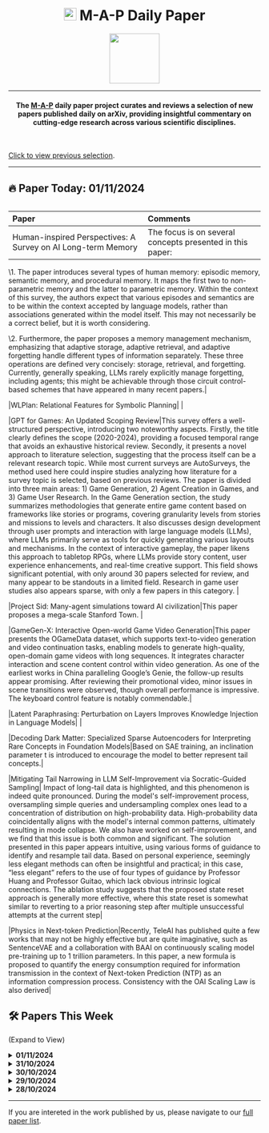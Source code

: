 <link rel="shortcut icon" type="image/x-icon" href="favicon.ico">
<h1 align="center"><img src="https://cdn-avatars.huggingface.co/v1/production/uploads/63839e9962badff4326cf360/k4Q7R4XLDMp_1VF4C6GEd.jpeg" width="25"> M-A-P Daily Paper</h1>
<p align="center">
<a href="https://github.com/DenverCoder1/readme-typing-svg"><img src="https://media.giphy.com/media/Rn26lWjqA0uUU/giphy.gif" width="100"></a>
</p>
<hr/>
<h4 align="center">The <a href=https://m-a-p.ai>M-A-P</a> daily paper project curates and reviews a selection of new papers published daily on arXiv, providing insightful commentary on cutting-edge research across various scientific disciplines.</h4>
<br>

[Click to view previous selection](https://m-a-p.ai/DailyPaper/archived_papers.html).

<hr/>

## 🔥 Paper Today: 01/11/2024

<table class="center">

| Paper | Comments |
|:-------------|:-------------|
| Human-inspired Perspectives: A Survey on AI Long-term Memory | The focus is on several concepts presented in this paper:

\1. The paper introduces several types of human memory: episodic memory, semantic memory, and procedural memory. It maps the first two to non-parametric memory and the latter to parametric memory. Within the context of this survey, the authors expect that various episodes and semantics are to be within the context accepted by language models, rather than associations generated within the model itself. This may not necessarily be a correct belief, but it is worth considering.

\2. Furthermore, the paper proposes a memory management mechanism, emphasizing that adaptive storage, adaptive retrieval, and adaptive forgetting handle different types of information separately. These three operations are defined very concisely: storage, retrieval, and forgetting. Currently, generally speaking, LLMs rarely explicitly manage forgetting, including agents; this might be achievable through those circuit control-based schemes that have appeared in many recent papers.|

|WLPlan: Relational Features for Symbolic Planning| |

|GPT for Games: An Updated Scoping Review|This survey offers a well-structured perspective, introducing two noteworthy aspects. Firstly, the title clearly defines the scope (2020-2024), providing a focused temporal range that avoids an exhaustive historical review. Secondly, it presents a novel approach to literature selection, suggesting that the process itself can be a relevant research topic. While most current surveys are AutoSurveys, the method used here could inspire studies analyzing how literature for a survey topic is selected, based on previous reviews. The paper is divided into three main areas: 1) Game Generation, 2) Agent Creation in Games, and 3) Game User Research. In the Game Generation section, the study summarizes methodologies that generate entire game content based on frameworks like stories or programs, covering granularity levels from stories and missions to levels and characters. It also discusses design development through user prompts and interaction with large language models (LLMs), where LLMs primarily serve as tools for quickly generating various layouts and mechanisms. In the context of interactive gameplay, the paper likens this approach to tabletop RPGs, where LLMs provide story content, user experience enhancements, and real-time creative support. This field shows significant potential, with only around 30 papers selected for review, and many appear to be standouts in a limited field. Research in game user studies also appears sparse, with only a few papers in this category. |

|Project Sid: Many-agent simulations toward AI civilization|This paper proposes a mega-scale Stanford Town. |

|GameGen-X: Interactive Open-world Game Video Generation|This paper presents the OGameData dataset, which supports text-to-video generation and video continuation tasks, enabling models to generate high-quality, open-domain game videos with long sequences. It integrates character interaction and scene content control within video generation. As one of the earliest works in China paralleling Google’s Genie, the follow-up results appear promising. After reviewing their promotional video, minor issues in scene transitions were observed, though overall performance is impressive. The keyboard control feature is notably commendable.|

|Latent Paraphrasing: Perturbation on Layers Improves Knowledge Injection in Language Models| |

|Decoding Dark Matter: Specialized Sparse Autoencoders for Interpreting Rare Concepts in Foundation Models|Based on SAE training, an inclination parameter t is introduced to encourage the model to better represent tail concepts.|

|Mitigating Tail Narrowing in LLM Self-Improvement via Socratic-Guided Sampling| Impact of long-tail data is highlighted, and this phenomenon is indeed quite pronounced. During the model's self-improvement process, oversampling simple queries and undersampling complex ones lead to a concentration of distribution on high-probability data. High-probability data coincidentally aligns with the model's internal common patterns, ultimately resulting in mode collapse. We also have worked on self-improvement, and we find that this issue is both common and significant. The solution presented in this paper appears intuitive, using various forms of guidance to identify and resample tail data. Based on personal experience, seemingly less elegant methods can often be insightful and practical; in this case, “less elegant” refers to the use of four types of guidance by Professor Huang and Professor Guitao, which lack obvious intrinsic logical connections. The ablation study suggests that the proposed state reset approach is generally more effective, where this state reset is somewhat similar to reverting to a prior reasoning step after multiple unsuccessful attempts at the current step|

|Physics in Next-token Prediction|Recently, TeleAI has published quite a few works that may not be highly effective but are quite imaginative, such as SentenceVAE and a collaboration with BAAI on continuously scaling model pre-training up to 1 trillion parameters. In this paper, a new formula is proposed to quantify the energy consumption required for information transmission in the context of Next-token Prediction (NTP) as an information compression process. Consistency with the OAI Scaling Law is also derived|



</table>


## 🛠️ Papers This Week 

(Expand to View)

<details>

<summary> <b>01/11/2024</b> </summary>

<table class="center">

| Paper | Comments |
|:-------------|:-------------|
| Reasons and Solutions for the Decline in Model Performance after Editing | TLDR: The method is not the focal point; rather, two interesting issues with model editing are identified: (1) There is a strong correlation between the explosive growth of the L1 norm in parameter layers during editing and the accuracy of the editing. When the L1 norm experiences explosive growth, model performance declines. (2) The diversity and sequence length of the editing targets have a significant impact on model performance. Higher perplexity in the editing target results in a more severe performance drop. If the L1 norm of the edited layer serves as a good indicator of catastrophic forgetting, this raises two valuable research questions: (1) Can the L1 norm be refined to focus on the features most affected by editing, potentially providing more insights? (2) The higher the perplexity of the editing target, the more severe the performance decline. In this paper’s case, perplexity is compared across several problem types, such as true/false questions, multiple-choice, and generation. This raises the question of whether, for certain problem types, the stability of model patterns may have a greater impact on performance than the robustness of memory for multiple specified facts, as editing may unintentionally disrupt certain higher-order pattern stability. |
| AndroidLab: Training and Systematic Benchmarking of Android Autonomous Agents | Highlights the shift from niche to mainstream in agent benchmarking. Presents a smartphone-side agent benchmark where Table 1 shows the 4o model outperforming Claude by a margin of three points, although interestingly, the highest logical operation rate is from Gemini-1.5-Pro, despite its underwhelming performance overall. This benchmark may be a starting point for integrating simulation-based agent benchmarks. |
| BitStack: Fine-Grained Size Control for Compressed Large Language Models in Variable Memory Environments | Proposes an intuitive method for compression without additional training, enabling dynamic size adjustment for large language models (LLMs) in variable memory settings. The approach continuously decomposes weight matrices, observing the residuals' impact with a calibration set, ranks them by importance, and dynamically loads/unloads parameters, which may prove useful in practical applications. |
| Representative Social Choice: From Learning Theory to AI Alignment | Although not specifically an alignment tool, this sociological model has potential applications in predictive analysis, providing flexibility in setting up population-based preferences across different agenda topics. Extending it to support composite population distributions could be valuable for simulating public opinion dynamics. |
| Nearest Neighbor Normalization Improves Multimodal Retrieval | Introduces a simple yet potentially effective incremental technique using the embeddings of the k-nearest neighbors to estimate retrieval bias, instead of relying on a global bias. This plug-and-play approach is straightforward to implement. |
| Constraint Back-translation Improves Complex Instruction Following of Large Language Models | Addresses the practical challenge of following complex composite instructions, highlighting back-translation as a potential solution. This topic lends itself well to academic exploration, as it may yield interesting insights without requiring extensive resources. Future work might consider leveraging CriticGPT-like data to further enhance this approach. |
| Length-Induced Embedding Collapse in Transformer-based Models | This paper identifies an issue where, as sequence length increases, the self-attention mechanism essentially functions as a low-pass filter, causing embeddings to retain only their low-frequency components. This observation is consistent with recent findings, such as those in Xiaomi's paper "HoPE: A Novel Positional Encoding Without Long-Term Decay for Enhanced Context Awareness and Extrapolation." It suggests that adjustments targeting this low-frequency dominance could be made through relatively cost-effective methods. |
| Commonsense Knowledge Editing Based on Free-Text in LLMs | Builds on prior knowledge editing research, noting that commonsense knowledge resides in both MLP and attention layers. Unlike structured triples, commonsense knowledge here reflects simple causal reasoning, such as "feeling thirsty, so drink water," suggesting further exploration of which layers contain specific types of commonsense knowledge. |
| What Happened in LLMs Layers when Trained for Fast vs. Slow Thinking: A Gradient Perspective | This paper offers insightful analysis on differences in model behavior under fast versus slow thinking training modes. Through gradient analysis using the nuclear norm of singular value decomposition (SVD) to represent the characteristics of the gradient matrix, it observes that without Chain of Thought (CoT) or with simplified CoT, gradients in shallow layers are larger and show notable differences between layers. In contrast, when detailed CoT is applied in slow thinking mode, gradients become more consistent across layers. A key takeaway is that under the slow thinking mode, gradients can differentiate correct responses from irrelevant ones, with instruction-tuned models aligning more closely with the behavior of the original pretrained model. This analysis suggests that appropriate step-wise division may indeed enhance the robustness of LLM-based agents. |
| Unpacking Failure Modes of Generative Policies: Runtime Monitoring of Consistency and Progress | The approach and concept are intuitive. The proposed STAC essentially analyzes the statistical distance between time steps induced by a policy's action distribution within a simulated environment. Excessive deviations in this distance indicate potential failure. This idea is somewhat analogous to world modeling, albeit a simplified one based on post-action world simulations, and represents a valuable direction. |
| VL-Cache: Sparsity and Modality-Aware KV Cache Compression for Vision-Language Model Inference Acceleration | Using KV-Cache compression for video understanding models seems a reasonable approach. However, the implementation appears loosely related to multimodal processing. It introduces a post-visual attention mechanism to calculate cross-layer sparsity and within-layer token importance, dynamically adjusting the window size to select significant visual and language tokens, thus enhancing cache hit rates. For long video comprehension, one could consider compressing multiple frames within a slot under the same perspective or creating hierarchical structures. Representing continuous frames as sequential depictions of changes in the first frame could be an alternative for video representation. |
| MoLE: Enhancing Human-centric Text-to-image Diffusion via Mixture of Low-rank Experts | The authors conducted thorough data collection and modeling of human faces and hands, gathering a dataset of over one million high-quality portrait images in various scenes. |
| All or None: Identifiable Linear Properties of Next-token Predictors in Language Modeling | The paper is heavy on formulas without experiments; a detailed review is needed. The claims are quite strong. Prior models assumed diversity in representation and equal dimensions, allowing linearly invertible transformations for distributionally equivalent models. Here, distributional equivalence is based on high-dimensional vectors corresponding to semantic and syntactic patterns. Loosening prior conditions, the paper introduces additional linear properties that may not be intuitively interpretable, showing that equivalency can hold without satisfying both previous requirements. This warrants further analysis. |
| Learning to Achieve Goals with Belief State Transformers | This seems to be a variant of FIM tailored for long-text generation, differing from standard FIM loss. It incorporates a forward encoder and a backward encoder to encode prefixes and suffixes, respectively, with heads predicting the next word after the prefix and the preceding word before the suffix. The training objective combines both forward and backward Transformer goals, emphasizing the continuity between prefix and suffix, especially during inference where the forward model uses the prefix with an empty suffix to generate text in an autoregressive manner. |

</table>

</details>

<details>

<summary> <b>31/10/2024</b> </summary>

<table class="center">

| Paper | Comments |
|:-------------|:-------------|
| Aligning Audio-Visual Joint Representations with an Agentic Workflow | The paper introduces an LLM and Agentic Workflow approach to achieve audio-visual alignment. |
| Multi-student Diffusion Distillation for Better One-step Generators | The research demonstrates improved generation quality and inference speed by distilling conditional teacher diffusion models into multiple one-step generators. The dimensional decoupling effectively reduces the learning complexity of the generation process. |
| Predicting Future Actions of Reinforcement Learning Agents | The study explores two approaches for predicting future events: accessing agent internal states and synthetic solutions. Among the three internal state methods examined (most frequently accessed simulation actions, action dependency trees, and LSTM hidden states), the first method showed significant improvements in action and event prediction accuracy. This suggests that despite being RL-trained agents, the prediction accuracy relies more on identifying fixed patterns rather than state activation and action logic relationships. |
| ML Research Benchmark | This solo-authored paper introduces seven agent tasks: MiniPile, LLM Merging, Edge LLM Compression, Edge LLM Training, Math Reasoning, LLM Efficiency, and BabyLM. The benchmark requires an agent workflow approach, allowing flexibility in model architecture selection while constraining resources to a single A100 40GB GPU and 24-hour time limit. The research indicates Claude-3.5 Sonnet outperforms GPT-4 on most tasks. |
| Decoupling Semantic Similarity from Spatial Alignment for Neural Networks | The research introduces Semantic Representational Similarity Matrices (RSMs) that decouple localization and semantic information from traditional RSMs. It addresses spatial misalignment through set matching problems and demonstrates the differences between conventional and semantic RSMs using a purpose-built toy dataset of partially overlapping image patches. |
| Less is More: Pre-Training Cross-Lingual Small-Scale Language Models with Cognitively-Plausible Curriculum Learning Strategies | The study utilizes the BabyLM dataset to evaluate fine-grained curriculum learning strategies. Three objective curricula are defined: GROWING, INWARDS, and MMM. The research demonstrates that language acquisition theory principles, particularly the "moderate effect," can be effectively applied to curriculum learning in pre-training datasets. The findings suggest careful consideration of dependency granularity in curriculum design. |
| VisAidMath: Benchmarking Visual-Aided Mathematical Reasoning | This benchmark from DAMO Academy presents 1,200 mathematical problems with explicit and implicit visual contexts, covering plane geometry, solid geometry, analytic geometry, and calculus/functions. The geometric reasoning components represent particularly valuable contributions to the field, addressing a previous scarcity of such datasets. |
| Online Intrinsic Rewards for Decision Making Agents from Large Language Model Feedback | The research emphasizes the potential of synthesizing dense rewards from natural language descriptions in reinforcement learning (the most valuable quote), where irony, refusal to answer, stopping talking, and a large number of long-winded replies all contain a certain positive or negative signal. This signal is not even one-dimensional like agreement-opposition. There may be more complex emotions and many things that can be used as rewards, which current RLHF systems may not fully capture. |
| BUZZ: Beehive-structured Sparse KV Cache with Segmented Heavy Hitters for Efficient LLM Inference | The paper presents a sparse caching approach combined with sliding window mechanisms to capture recent information, dynamically segmenting historical tokens and prioritizing important tokens within local neighborhoods. Could be useful for long video modeling. Peak identification is achieved through local maximum sampling to preserve critical information within segments. |
| Adaptive Paradigm Synergy: Can a Cross-Paradigm Objective Enhance Long-Tailed Learning? | The research examines the relationship between self-supervised and supervised learning, introducing Adaptive Paradigm Synergy (APS) as a novel cross-paradigm objective. The approach addresses long-tail distribution challenges by dynamically adjusting the uniformity of latent space structures. |
| Testing GPT-4-o1-preview on math and science problems: A follow-up study | The study evaluates GPT-4-o1's performance on advanced scientific computation and mathematical problems, identifying specific weaknesses in spatial reasoning and physical concept understanding. Notable findings include significantly lower performance on "arbitrary number" problems compared to "no calculation" and "motivated number" problems. The interesting part is finding such a blindspot of o1. |
| Machine Unlearning using Forgetting Neural Networks | The research extends MLPs with a multiplicative forgetting function, demonstrating Ebbinghaus-like forgetting curves under variable forgetting rates using MNIST data. Ranking forgetting rates proved most effective among the forgetting function types, with multiple learning-forgetting phases improving test data generalization. Could be a plug-and-play method.|

</table>

</details>

<details>

<summary> <b>30/10/2024</b> </summary>

<table class="center">

| Paper | Comments |
|:-------------|:-------------|
| Decoding Diffusion: A Scalable Framework for Unsupervised Analysis of Latent Space Biases and Representations Using Natural Language Prompts | The study analyzes h-space vectors extracted through U-Net layer outputs to observe evolution during the diffusion process. While the parameter analysis isn't particularly robust, it effectively demonstrates that the model learned gender biases related to occupations. This represents a potential latent pattern rather than a definitive higher-order semantic pattern. Visualization of h-space vectors revealed vector clusters containing fixed entity types such as square plates, soup pots, and sandwiches. However, across different clusters, it suggests that higher-order concepts related to "eating" may not have been well-learned. |
| Deep Optimizer States: Towards Scalable Training of Transformer Models Using Interleaved Offloading | The infrastructure-focused paper presents logical findings, particularly relevant for MoE-type models. Key discoveries include significantly reduced GPU memory utilization during update phases and low PCIe link utilization during backpropagation and updates. The solution involves subdividing optimizer states, implementing interleaved parameter updates offloading on GPUs, overlapping optimizer subgroup movement and execution between GPU and CPU, efficiently placing and moving gradients, and utilizing higher precision PCIe transfers to avoid costly memory allocation. A performance model was developed but not thoroughly examined. A model-side insight regarding MoE relates to its comparison with an extremely wide dense model. In OAI's "Scaling Laws for Neural Language Models", Figure 6 analysis mentions "When we exclude embedding parameters, the performance of models with different depths converge to a single trend. Only models with fewer than 2 layers or with extreme depth-to-width ratios deviate significantly from the trend.". The exact definition of "extreme" remains unclear. Previous observations suggest MoE models achieving similar loss don't match the performance of corresponding wide models, which could be verified using hellaswag. Hyper-Connections technology shows potential for addressing the width-to-depth ratio optimization in MoE models. |
| MMDocBench: Benchmarking Large Vision-Language Models for Fine-Grained Visual Document Understanding | Presents an OCR-free benchmark for evaluating MLLMs' fine-grained visual perception and reasoning capabilities in document understanding. The benchmark covers text recognition, table recognition, text localization, table cell localization, key information extraction, document forgery detection, document QA, chart QA, and infographic QA. |
| A Systematic Assessment of OpenAI o1-Preview for Higher Order Thinking in Education | Compares o1-preview with human performance across various educational thinking paradigms, using common datasets for each paradigm. The conclusions lack sufficient credibility due to potential dataset exposure during training. However, the educational thinking patterns summary provides valuable insights, including: Critical Thinking, System Thinking, Computational Thinking, Design Thinking, Metacognition, Data Literacy, Creative Thinking, Collaborative Thinking, Abstract Reasoning, Spatial Reasoning, Quantitative Reasoning, Logical Reasoning, Analogical Reasoning, and Scientific Reasoning. |
| Offline Reinforcement Learning with OOD State Correction and OOD Action Suppression | Demonstrates the mutual influence between RL and Imitation Learning. LLM pre-training typically develops ICL capabilities, which essentially combines or retrieves stored patterns rather than solving entirely new problems. The paper addresses OOD states in offline RL that can lead to catastrophic failures during online deployment. The proposed solution introduces regularization to map OOD states to their nearest known states, following a similar pattern-matching approach. |
| Fourier Head: Helping Large Language Models Learn Complex Probability Distributions | Introduces the Fourier Head, which uses linear layers to extract Fourier series coefficients, quantizing them into equidistant intervals. The approach evaluates Fourier PDF values at interval center points to return likelihood values as classification distributions. This method appears more mathematically natural than linear layers for modeling CoT/Diffusion-based LLM states, as it inherently models continuous data distributions closer to semantic spaces. |
| Fast and High-Quality Auto-Regressive Speech Synthesis via Speculative Decoding | Applies speculative decoding to speech synthesis, leveraging the hierarchical structure of codebooks in speech and music (encodec/soundstream). |
| Cross-Entropy Is All You Need To Invert the Data Generating Process | The key finding suggests that supervised classification models can be transformed to recover latent variables learned by self-supervised/unsupervised models through linear transformation, referencing the ICA theory, which may provide valuable insights into transfer conditions between self-supervised and supervised learning. |
| Learning and Unlearning of Fabricated Knowledge in Language Models | Initial findings indicate that in CPT learning of new knowledge, facts conflicting with common sense persist longer than ordinary facts or randomly scrambled facts, potentially causing inappropriate triggering effects. |
| MCPDial: A Minecraft Persona-driven Dialogue Dataset | Presents a dataset containing 250 Minecraft NPC character descriptions with corresponding player character descriptions and 49 hand-crafted dialogues. Introduces a novel pipeline for generating character-driven game dialogues based on collected character descriptions and dialogues, demonstrating application within Minecraft. |
| How Does Critical Batch Size Scale in Pre-training? | Introduces the concept of Critical Batch Size (CBS), marking the threshold where increased data parallelism no longer yields significant benefits. Experiments using C4 suggest CBS scales primarily with data size rather than model size. Studies included models up to 1.2B parameters, examining CBS patterns by controlling model and data size variations. The conclusions require further verification considering the data quantity is not big engough. CBS appears to be an optimizable hyperparameter, though its inclusion in usual scaling law iteration fitting may limit additional value. |
| L3Ms -- Lagrange Large Language Models | Formalizes SFT and alignment as a constrained optimization problem, aiming to minimize task perplexity while meeting application-specific minimum requirements. Introduces expectation and uniform constraints, applying minimum rewards to generated prompt-response pairs and probability lower bounds for inequality satisfaction. Mathematically, it discourages fixed patterns while minimizing model impact in prompt-to-response conversion, using Lagrange multipliers for constraint handling. |
| Mind Your Step (by Step): Chain-of-Thought can Reduce Performance on Tasks where Thinking Makes Humans Worse | The conclusions and narrative approach lack robustness. While drawing from cognitive psychology cases where human performance decreases with overthinking, the experiments lack robust control over CoT implementations and their impacts on model performance. The work appears to make claims about cognitive psychology alignment without sufficient investigation of underlying mechanisms connecting model behavior and human cognition. |
| Beyond Interpretability: The Gains of Feature Monosemanticity on Model Robustness | While the experiments could be more robust, the methodology offers insights. Training simple linear classifiers on pre-trained features and evaluating monosemantic feature performance under various noise conditions may provide an efficient way to observe internal model features, dependent on clean monosemantic decomposition. |
| Causal Interventions on Causal Paths: Mapping GPT-2's Reasoning From Syntax to Semantics | Reveals that GPT-2's initial 2-3 layers primarily capture syntactic structure, with attention heads showing high focus on causal delimiters. Identified attention heads with increased causal relationship sensitivity. The methodology of replacing key words in causal sentences to create non-causal versions and observing prediction impacts through layer-wise loss calculation could be valuable for future research. |
| Reducing the Scope of Language Models with Circuit Breakers | Represents a growing trend in parameter-task orthogonality-controlled fine-tuning. The approach identifies and controls minimal relevant parameters while decomposing instruction task requirements, often incorporating orthogonalization definitions. Applicable for implementing selective response rejection or improved format following, showing mechanistic coherence.  |
| Efficient Training of Sparse Autoencoders for Large Language Models via Layer Groups | Presents a layer grouping approach for efficient sparse autoencoder training, significantly reducing training costs while maintaining reconstruction quality and downstream task performance. Results indicate shared common features between adjacent layers in Pythia. The grouping strategy involves clustering layers based on angular similarity before training an SAE for each group, offering a practical approach to efficient SAE training. |

</table>

</details>


<details>
<summary> <b>29/10/2024</b> </summary>

<table class="center">

| Paper | Comments |
|:-------------|:-------------|
| The Geometry of Concepts: Sparse Autoencoder Feature Structure | The study defines three scales in neuroscience—atomic, brain, and galaxy—and analyzes models across these scales. On the atomic scale, it eliminates distracting features, revealing parallel directions in related words, such as Vienna’s alignment with Austria, similar to Bern’s alignment with Switzerland. The brain scale introduces a notable lobe structure, with a prominent emphasis on code and math. At the galaxy scale, the point cloud (each point being a SAE Feature) shows anisotropy, with feature representations concentrated and not isotropic. The study highlights that "the underlying density varies with radius and, for a high-dimensional Gaussian distribution, is strongly concentrated around a relatively thin spherical shell." Additionally, clustering entropy is lower at the intermediate layers. The conclusions at the galaxy level are worth further contemplation. Marked for follow-up. |
| Shopping MMLU: A Massive Multi-Task Online Shopping Benchmark for Large Language Models | This benchmark, designed to evaluate LLMs as shopping assistants, is straightforward and focused. It can serve as a reference for specific downstream tasks, potentially as part of a CPT (Customer-Personalized Task) benchmark. However, it is not recommended as a pretraining reference. |
| Malinowski in the Age of AI: Can large language models create a text game based on an anthropological classic? | A pipeline was developed to explore whether LLMs can independently generate text games based on anthropological classics. Although the book itself is unfamiliar, this study demonstrates a playful approach. Recently, there have been more projects that incorporate LLMs into interactive storytelling, such as Google’s "Unbounded: A Generative Infinite Game of Character Life Simulation." This direction holds appeal as LLMs can significantly enhance engagement and freedom in narrative-based games, like murder mystery and RPG scenarios. Traditional RPG setups often lacked sufficient "Dungeon Master" and other player interactions, leaving an unmet desire for personal adventure within unique story worlds. Compared to companion-type agents, the strength here lies in structured narratives that prevent repetitive dialogues and create engaging, evolving scenarios. |
| What Factors Affect Multi-Modal In-Context Learning? An In-Depth Exploration | This work provides an ablation study on factors affecting multi-modal in-context learning (MM-ICL), particularly noting the impact of modality ordering on model performance. This issue was previously highlighted in the O1 multimodal pretraining proposal. Multimodal pretraining often employs either "paired" or "interleaved" formats for organizing image-text data, with the interleaved format leading to a sequence such as `[Text][Image][Text][Text][Image][Image][Text]`. Consequently, the model is less exposed to patterns involving multiple consecutive images followed by an instruction, as in `[Image][Image][Image][Image][Instruction]`. This potential mismatch in learned attention patterns could affect performance, although the trick was implemented in production without detailed ICP (input conditioning pattern) analysis. Applying ICP methods from textual contexts could be valuable here as well. |
| MusicFlow: Cascaded Flow Matching for Text Guided Music Generation | Meta’s music generation model, MusicFlow, stands out as a relatively clean and straightforward approach to music generation, free from an overly complex layered structure commonly seen in similar models. The model compares MERT and HuBERT embeddings, finding HuBERT to be significantly stronger at the semantic level, thus opting for HuBERT. This choice, although somewhat disappointing, is understandable given HuBERT’s superior performance. Planning to listen to the generated music samples tomorrow. |
| Deep Learning Based Dense Retrieval: A Comparative Study | This paper presents a comparative study of dense retrievers using datasets FiQA, HotpotQA, and Quora, specifically analyzing models like BERT, SimCSE, ANCE, Contriever, and DPR series. The robustness analysis under adversarial attacks appears to lack practical relevance, as the real-world applicability of such attacks remains unclear. ANCE stands out as the most effective across various conditions. Further clarification on the real-life scenarios for these adversarial cases would be valuable. |
| Maintaining Informative Coherence: Migrating Hallucinations in Large Language Models via Absorbing Markov Chains | This paper utilizes absorbing Markov chains to quantify the importance of contextual information and measure information loss at different distances in generation. Although the benchmark results show modest improvements, the motivation addresses a genuine issue. The approach resembles the one in Professor He Junxian's recent work, *Non-myopic Generation of Language Model for Reasoning and Planning*, though this paper does not precisely target the "myopia" concept inherently related to neural text planning (NTP). Upon reflection, myopia in existing NTP and predictive encoding (PE) methods may not fully capture the hierarchical retrieval needed to support "one-to-many" relationships. This study prompts a rethinking on sentence construction as shaped by the loss weighting, where each dependency space angle learned in beam search remains narrow and "short-sighted." A potential evaluative approach for sentence continuity is to measure the probability of direct sequential prediction from sentence beginning to end relative to the search space distribution. By optimizing for an ideal loss based on this probability, and comparing it with the actual loss, biases in multi-task learning may become evident. This could be explored experimentally in the near term. |
| MarDini: Masked Autoregressive Diffusion for Video Generation at Scale | This paper combines masked autoregressive models with diffusion models to achieve scalable video generation, aligning closely with recent implementations and trials in LLM directions. In this setup, the masked autoregressive model component manages the extractable planning signals, potentially corresponding to Chain-of-Thought (CoT) or semantic span information within continuous embeddings. The diffusion model uses the mask-predicted control signals to refine details, reconstructing high-resolution frames. This unified learning objective warrants further scrutiny. The modular organization across video and text generation intuitively relieves the model from needing to pinpoint logical or temporal dependencies within an overwhelming search space. With diffusion models’ noise and denoising mechanisms, this extensive Gaussian distribution search space does not lend itself well to imitation learning, particularly as the semantic meaning of this scale remains somewhat elusive. The *Diffusion of Thought* study similarly relies on explicit CoT as a temporal sequence within a consistency model framework. At present, it appears that the natural reconstruction, congruent with diffusion, should remain within the diffusion process, while planning and high-level sequence structure benefit from autoregressive masking. |
| Uncertainty-Penalized Direct Preference Optimization | This paper introduces an uncertainty penalty to reduce overfitting in Direct Preference Optimization (DPO). By incorporating uncertainty-based regularization, it aims to mitigate the model's tendency to overfit during preference optimization, enhancing the generalization of learned preferences. |
| Understanding Adam Requires Better Rotation Dependent Assumptions | This paper explores Adam optimizer’s sensitivity to rotations in parameter space. The analysis suggests a need for better rotation-dependent assumptions to understand Adam's behavior fully. Requires in-depth reading and analysis; marked for future review. |
| MrT5: Dynamic Token Merging for Efficient Byte-level Language Models | This paper introduces a dynamic token merging mechanism in byte-level language models to accelerate processing without degrading model performance, significantly reducing inference runtime. Recent research has seen numerous approaches to handling different tokens, suggesting that this area has matured. It is recommended to follow up on this work, and there are plans to compile a reference list related to this topic over the weekend. |
| ODRL: A Benchmark for Off-Dynamics Reinforcement Learning | This benchmark evaluates the ability of human-like RL agents to rapidly transfer strategies across structurally similar tasks, and the motivation behind it is considered very sensible. It is posited that the current approach of LLMs moving from NTP to SFT and then RLHF is essentially due to the infeasibility of directly scaling RL in the current language space size. There are insufficient signals, and the foundational models may not be robust enough, necessitating the use of imitation learning for cold starts. From an optimization perspective, the initial phase of NTP to SFT focuses on how to effectively imitate the target, while the latter aims to achieve a better verifier, enhancing robustness and general confidence in modeling the distribution of the positive space in the sampling space. Regarding scaling RL, the short-term focus is on leveraging the world knowledge within LLMs, while long-term research into cross-environment high-level strategy and experience generalization, akin to Google's research on Genie and Cross-Game DT, is deemed highly valuable. This belief is predicated on the understanding that efficiently generalizing highly abstract experiences and strategies learned in few-shot scenarios is instructive for scaling RL. Currently, the challenge lies in retaining highly abstract experience generalization, as there is scant research on pure strategy generalization across different Atari games. Much of the existing academic work on generalization focuses on recognizing highly abstract concepts within single games, rather than reaching the level of strategy generalization, leading to potential overclaims about generalization. It is recommended that more benchmarks like this be developed, without restricting them to robotic applications. |
| SWE-Search: Enhancing Software Agents with Monte Carlo Tree Search and Iterative Refinement | This paper integrates Monte Carlo Tree Search (MCTS) into code agents, resulting in a notable performance increase. However, similar works have emerged recently, and the use of the UCT trick appears somewhat ad-hoc, possibly due to an inability to fully grasp the mathematical intent behind the formulas presented. The results seem largely experimental. Furthermore, the introduction of many uncontrollable factors, particularly in the evaluation phase, where it states that it “uses all relevant context including trajectory information, file context, and executed tests to provide a quantitative value estimation and qualitative explanation in natural language,” feels rather vague. The paper appears to be somewhat supportive of a peer's work. |
| GPT-4o System Card | The paper does not capture many details, noting that the data organization only mentions "Web Data" and "Code and Math," which is an interesting point. In section 3.1, it appears that the red teaming efforts by OAI and Anthropic may be very intense and extreme, extending beyond just safety cases, which could lead to a qualitative change. However, effectively organizing a red team may involve various techniques. There was a tech blog referenced that raises questions about its credibility, available here: [The Information Article](https://www.theinformation.com/articles/the-startup-fueling-openai-and-anthropics-coding-race?rc=pbvtni). A minor detail in the evaluation section states, “We used Voice Engine to convert text inputs to audio, feed it to the GPT-4o, and score the outputs by the model. We always score only the textual content of the model output, except in cases where the audio needs to be evaluated directly, such as in evaluations for voice cloning.” The expression in section 5.3 seems to imply that their red teamers are also responsible for exploring broader potential scenarios for their models. Other sections feel somewhat vague, and further analysis may be warranted. |
| HoPE: A Novel Positional Encoding Without Long-Term Decay for Enhanced Context Awareness and Extrapolation | Proposed by Xiaomi, this paper introduces a new positional encoding method. It suggests that the attention pattern exhibits a U-shaped curve and analyzes specific components of RoPE, termed "activation components," which significantly impact the attention learned during the early training phases. The authors argue that low-frequency components are ineffective for representing positional information, advocating for a method that only utilizes high-frequency components. The actual effectiveness of this approach remains to be verified. Further exploration is planned for tomorrow, and a forward is sent to @单勇, as the intuitive mathematical implications of the "activation components" definition are not fully grasped yet. |
| LLMs Can Evolve Continually on Modality for X-Modal Reasoning | This paper presents Huawei's Any2Any model, which integrates single-modality adapters in parallel during the pre-training of a Q-Former. This approach is designed to effectively adapt to new modalities while allowing the adapters to be frozen post-training. The benchmark they established for evaluating continual learning in multimodal settings appears meaningful. Their main selling point is the claim that adding an audio modality to a text-image model can be done without retraining the existing text-image components. While this claim has practical implications, the proposed solution comes across as somewhat convoluted. |
| AutoBench-V: Can Large Vision-Language Models Benchmark Themselves? | This paper explores the concept of having multi-modal large language models (MLLMs) autonomously design evaluation hierarchies and generate questions based on user-defined assessment goals to benchmark other MLLMs. This approach facilitates the creation of a more user-centric Visual Question Answering (VQA) benchmark, which is a valuable perspective given the current scarcity of high-quality MLLM benchmarks. |
| LARP: Tokenizing Videos with a Learned Autoregressive Generative Prior | This paper proposes using an autoregressive generative prior model to act as a video tokenizer, aiming to remove redundant information from video data. The core intuition suggests that if a suitable function \( f \) representing the learned consistency model can be identified and combined with keyframes, it could serve as an effective tokenizer for multi-modal large language models (MLLMs). Theoretically, for individual images (or multi-image contexts), this function \( f \) represents reconstruction, while for video, the objective is to capture a form of semantic consistency that is learned across frames. This exploration could lead to innovative approaches in video processing using diffusion models, although further refinement of this idea is needed. |
| AutoKaggle: A Multi-Agent Framework for Autonomous Data Science Competitions | This framework is specifically designed for tabular Kaggle competitions and involves a detailed multi-agent workflow. The process consists of five main steps: understanding the data and planning, cleaning the data, employing a retrieval-augmented generation (RAG) approach to plan specific libraries for each step, feature engineering, and modeling. The framework allows for flexibility and control by specifying external libraries for feature engineering and model fitting, enabling the integration of new libraries. The authors chose a smaller scenario, coinciding with MLE-Bench, which showcases their worldview on the practical application of multi-agent systems. By focusing on a domain-specific approach, they aim to reflect a realistic workflow while maintaining extensibility, ensuring that unnecessary tasks are decoupled from the model's responsibilities. This allows for clean models to make decisions and handle redundant work without overburdening them with inappropriate tasks. Notably, their framework has shown better submission rates and results in tabular settings compared to AIDE, though it may be overly detailed for some contexts. Using a more streamlined model, like o1-mini, resulted in excess noise from unnecessary context, impacting performance. This indicates that o1 has indeed learned a valuable lesson about agent functionalities. Interestingly, AIDE's approach seems simpler, raising questions about its underlying assumptions regarding model strength. |
| Diff-Instruct`*`: Towards Human-Preferred One-step Text-to-image Generative Models | This paper discusses a diffusion model for text-to-image generation developed by Xiaohongshu. It appears to focus on enhancing human preference in the generative process, likely proposing improvements over existing models to align better with user expectations and aesthetic qualities. It will be interesting to delve into their methodology and findings to understand how they achieve this goal and what differentiates their approach from other models in the field. I'll mark this for further review. |
| Cooperative Strategic Planning Enhances Reasoning Capabilities in Large Language Models | This paper explores enhancing reasoning capabilities in LLMs through cooperative strategic planning by breaking down reasoning patterns. The approach aligns well with our work on the Comparative Study on O1. The identified reasoning types—Deductive, Inductive, Abductive, Analogical Reasoning, and Contradiction—along with strategies such as Decomposition, Enumeration, Elimination, and Reflection, provide a comprehensive framework for analyzing reasoning processes in LLMs. It would be beneficial to examine how these strategies are operationalized in their experiments and whether they lead to significant improvements in reasoning performance. I'll keep this in mind for further investigation. |

</table>

</details>

<details>
<summary> <b>28/10/2024</b> </summary>

<table class="center">

| Paper | Comments |
|:-------------|:-------------|
| Bongard in Wonderland: Visual Puzzles that Still Make AI Go Mad? | The paper presents a concise yet sophisticated Visual Language Model (VLM) test set. While Bongard problems fundamentally focus on identifying graphical classification criteria, their rule patterns primarily rely on image-based pattern recognition features. These features, while not overtly complex, present meaningful challenges even for human subjects. A distinctive characteristic emerges from its relatively modest visual information density: this property circumvents typical vision encoder limitations, enabling effective evaluation of the encoder's global conceptual understanding capabilities. This aligns particularly well with the general optimization objectives of CLIP-like encoders, making the benchmark particularly valuable for assessing vision encoder training quality. |
| ReasonAgain: Using Extractable Symbolic Programs to Evaluate Mathematical Reasoning | The paper presents an intuitive and well-structured approach: extracting fixed static reasoning templates from mathematical problems to evaluate model robustness. Rather than optimizing for specific benchmarks like GSM8k or MATH, the methodology generates additional effective samples through template utilization, representing a more systematic approach. A recent proposal suggests extending this methodology to data augmentation, particularly relevant for competitive programming problems (e.g., LeetCode). Given the finite set of problem templates (e.g., knapsack, greedy algorithms, dynamic programming), the approach becomes viable when four conditions are met: 1. Establishment of root templates; 2. Robust template expansion capability for incorporating new elements. 3. Stable prompt transformation mechanisms for template-to-problem conversion. 4. Fixed brute-force algorithms for template-based solution generation. This framework enables generation of apparently out-of-distribution problems while maintaining consistent solution methodologies. The approach appears particularly promising for competitive programming training data generation. Mathematical problems, especially high-school examination problems, present even more straightforward opportunities for template extraction and application. |
| PDL: A Declarative Prompt Programming Language | The research presents a programmable abstraction language for LLM-to-Agent transformation, comparable to frameworks like Coze and Difny. The implementation demonstrates practical utility with well-designed abstractions. |
| Offline-to-Online Multi-Agent Reinforcement Learning | The research provides additional validation for the extrapolation of single-agent offline reinforcement learning methodologies to multi-agent online reinforcement learning scenarios. The successful transfer of single-agent offline RL effectiveness to multi-agent online environments suggests numerous potential applications in the agent domain. A particularly promising direction involves verification processes, where polarization in individual agent functionality and feedback mechanisms demonstrates improvements in overall multi-agent collaborative efficiency. While the current implementation remains preliminary, it represents a promising direction for future research development. |
| EDGE: Enhanced Grounded GUI Understanding | The research presents a scalable pipeline and generalized data synthesis framework capable of automatically generating large-scale, multi-granularity training data from web pages for GUI Agent training. The key insight lies in the extraction of both explicit textual content and latent elements from web data. The study demonstrates the continued value of Common Crawl as a comprehensive data source. |
| Counting Ability of Large Language Models and Tokenization | This theoretical paper presents three key findings: 1. In theory, RNNs and LSTMs can execute dynamic counting through maintenance of independent counters, while Transformers are constrained to TC0 complexity level. 2. Chain of Thought (CoT) reasoning combined with ideal assumptions enables complete counting capabilities. 3. The combination of imperfect tokenization with CoT performs below theoretical CoT limits, though it appears questionable whether tokenization represents the primary bottleneck in achieving CoT's theoretical maximum performance. |
| CloserMusicDB: A Modern Multipurpose Dataset of High Quality Music | The research presents a potentially valuable cold-start dataset featuring diverse music label annotations. |
| Brain-like Functional Organization within Large Language Models | While the paper presents speculative conclusions and methodology requiring further validation, it introduces an intriguing research approach: extracting patterns from LLMs as fixed regressor feature initializations for brain activity prediction. The study demonstrates coupling between these features and specific functional brain networks using a designated dataset. Despite the limited dataset scope, the methodological framework appears theoretically sound. The approach potentially enables identification of functional brain networks not represented in current LLMs, suggesting opportunities for targeted model enhancement. |
| Scaling Law with Learning Rate Annealing | The research incorporates annealing effects into Scaling Law modeling. Initial examination of the formulation suggests potential theoretical limitations, particularly regarding the lack of comprehensive analysis of annealing's impact on loss functions. This inadequate theoretical foundation may indicate incomplete consideration of these effects in the mathematical modeling. |
| Stick-breaking Attention | The research, authored by Yikang Shen, presents a theoretically elegant approach: implementing attention through a stick-breaking process where, for each token in a sequence, the model determines the proportion of remaining attention (the 'stick') to allocate, continuing until complete allocation is achieved. This methodology demonstrates two significant advantages over the conventional softmax+RoPE approach: 1. The theoretical framework enables learning of hierarchical paragraph information, avoiding the unnatural point-to-multipoint relationships inherent in RoPE. 2. The sequential allocation mechanism introduces an ingeniously designed ordering constraint. 3. The mathematical formulation warrants further analysis. |
| VideoWebArena: Evaluating Long Context Multimodal Agents with Video Understanding Web Tasks | The research presents a benchmark for evaluating video comprehension capabilities of long-context multimodal agents. |
| MMAU: A Massive Multi-Task Audio Understanding and Reasoning Benchmark | The research introduces a novel benchmark for multimodal audio understanding and reasoning capabilities. This benchmark merits attention from researchers working on foundation models and general audio architectures, as it comprehensively covers speech, sound effects, and music domains. Notable terminological distinction is made between 'Audio' for general audio content and 'Sound' for sound effects, providing useful nomenclature standardization. |
| No Free Lunch: Fundamental Limits of Learning Non-Hallucinating Generative Models | - |
| Can Stories Help LLMs Reason? Curating Information Space Through Narrative | The research investigates narrative-based Chain of Thought approaches to enhance LLM problem-solving capabilities, representing another exploratory implementation of CoT methodology. |
| Not All Heads Matter: A Head-Level KV Cache Compression Method with Integrated Retrieval and Reasoning | The study presents a KV-Cache optimization methodology utilizing importance score computation and pre-allocation mechanisms. Initial review does not reveal significant novel insights. Further detailed analysis of the specific implementation is warranted. |
| Applying sparse autoencoders to unlearn knowledge in language models | The research demonstrates that unlearning can be achieved through single Sparse Autoencoder (SAE) features. Key findings indicate that while zero activation of features proves ineffective, negative scaling is necessary for unlearning. However, this negative scaling approach introduces comparable or increased side effects in unrelated multiple-choice tasks. While the methodology lacks robustness, potentially due to suboptimal feature processing, the intuition behind the approach merits consideration. |
| Flow Generator Matching | - |
| BitPipe: Bidirectional Interleaved Pipeline Parallelism for Accelerating Large Models Training | The research demonstrates that unlearning can be achieved through single Sparse Autoencoder (SAE) features. Key findings indicate that while zero activation of features proves ineffective, negative scaling is necessary for unlearning. However, this negative scaling approach introduces comparable or increased side effects in unrelated multiple-choice tasks. While the methodology lacks robustness, potentially due to suboptimal feature processing, the intuition behind the approach merits consideration. |

</table>

</details>



<hr/>

If you are intereted in the work published by us, please navigate to our [full paper list](https://huggingface.co/collections/m-a-p/m-a-p-full-paper-list-65e070a694c7b01c5547fbff).
